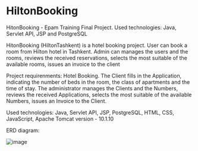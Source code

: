 # HiltonBooking
HitonBooking - Epam Training Final Project. Used technologies: Java, Servlet API, JSP and PostgreSQL

HitonBooking (HiltonTashkent) is a hotel booking project. User can book a room from Hilton hotel in Tashkent. Admin can manages the users and the rooms, reviews the received reservations, selects the most suitable of the available rooms, issues an invoice to the client

Project requirenments:
Hotel Booking. The Client fills in the Application, indicating the number of beds in the room, the class of apartments and the time of stay. 
The administrator manages the Clients and the Numbers, reviews the received Applications, selects the most suitable of the available Numbers, issues an Invoice to the Client.

Used technologies:
  Java, Servlet API, JSP, PostgreSQL, HTML, CSS, JavaScript, Apache Tomcat version - 10.1.10

ERD diagram:

![image](https://github.com/AkobirToshtemirov/HiltonBooking/assets/88495573/316284d8-0771-4b88-acea-7c05f88b28ba)

